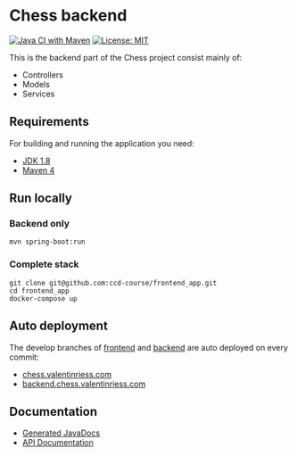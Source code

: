 # Chess backend
[![Java CI with Maven](https://github.com/ccd-course/chess_backend/actions/workflows/maven.yml/badge.svg)](https://github.com/ccd-course/chess_backend/actions/workflows/maven.yml)
[![License: MIT](https://img.shields.io/badge/License-MIT-yellow.svg)](https://opensource.org/licenses/MIT)


This is the backend part of the Chess project consist mainly of:
- Controllers
- Models
- Services

## Requirements

For building and running the application you need:

- [JDK 1.8](http://www.oracle.com/technetwork/java/javase/downloads/jdk8-downloads-2133151.html)
- [Maven 4](https://maven.apache.org)

## Run locally
### Backend only
```
mvn spring-boot:run
```
### Complete stack
```
git clone git@github.com:ccd-course/frontend_app.git
cd frontend_app
docker-compose up
```

## Auto deployment
The develop branches of [frontend](https://github.com/ccd-course/frontend_app) and [backend](https://github.com/ccd-course/chess_backend) are auto deployed on every commit:
- [chess.valentinriess.com](https://chess.valentinriess.com)
- [backend.chess.valentinriess.com](https://backend.chess.valentinriess.com)

## Documentation
- [Generated JavaDocs](https://docs.backend.chess.valentinriess.com)
- [API Documentation](https://backend.chess.valentinriess.com/swagger-ui/index.html?configUrl=/v3/api-docs/swagger-config)
